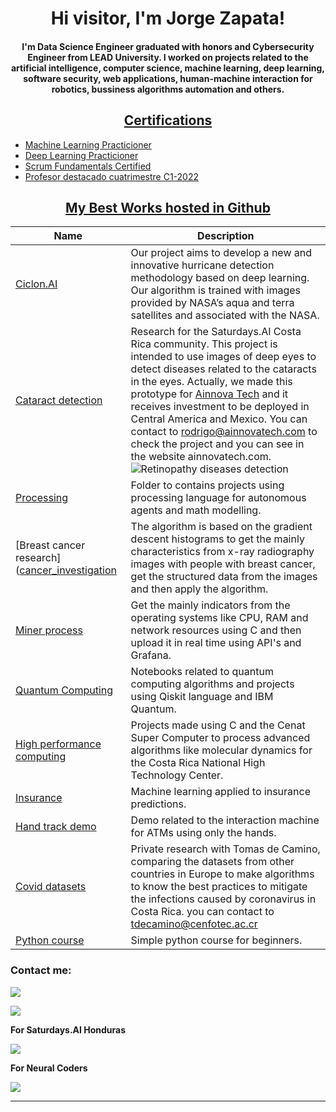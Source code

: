 <h1 align="center">Hi visitor, I'm Jorge Zapata!</h1>
<p align="center">
</p>
<h4 align="center">I'm Data Science Engineer graduated with honors and Cybersecurity Engineer from LEAD University. I worked on projects related to the artificial intelligence, computer science, machine learning, deep learning, software security, web applications, human-machine interaction for robotics, bussiness algorithms automation and others.</h4>
<h2 align="center"><u>Certifications</u></h2>
<p align="center">

 - [Machine Learning Practicioner](https://www.credly.com/badges/a783c6f0-c01b-4baa-a540-21b848990a70/linked_in_profile)
 - [Deep Learning Practicioner](https://www.credly.com/badges/f034273e-6b9b-410c-89fb-f9de920291ba?source=linked_in_profile)
 - [Scrum Fundamentals Certified](https://c46e136a583f7e334124-ac22991740ab4ff17e21daf2ed577041.ssl.cf1.rackcdn.com/Certificate/ScrumFundamentalsCertified-JorgeZapata-824256.pdf)
 - [Profesor destacado cuatrimestre C1-2022](https://www.credly.com/badges/4f3345a3-87c5-4d65-b48b-253bff32c784?source=linked_in_profile)

<h2 align="center"><u>My Best Works hosted in Github</u></h2>

| Name                                                         | Description                                                  |
| ------------------------------------------------------------ | ------------------------------------------------------------ |
| [Ciclon.AI](https://github.com/NapsterZ4/nasa_spaceapps)     | Our project aims to develop a new and innovative hurricane detection methodology based on deep learning.  Our algorithm is trained with  images provided by NASA’s aqua and terra satellites and associated with the NASA. |
| [Cataract detection](https://github.com/NapsterZ4/saturdays_second_edition) | Research for the Saturdays.AI Costa Rica community. This project is intended to use images of deep eyes to detect diseases related to the cataracts in the eyes. Actually, we made this prototype for [Ainnova Tech](https://www.ainnovatech.com/) and it receives investment to be deployed in Central America and Mexico. You can contact to rodrigo@ainnovatech.com to check the project and you can see in the website ainnovatech.com.<br />![Retinopathy diseases detection](https://www.ainnovatech.com/wp-content/uploads/2022/03/Group2182.png) |
| [Processing](https://github.com/NapsterZ4/processing)        | Folder to contains projects using processing language for autonomous agents and math modelling. |
| [Breast cancer research]([cancer_investigation](https://github.com/NapsterZ4/cancer_investigation) | The algorithm is based on the gradient descent histograms to get the mainly characteristics from x-ray radiography images with people with breast cancer, get the structured data from the images and then apply the algorithm. |
| [Miner process](https://github.com/NapsterZ4/miner_proccess) | Get the mainly indicators from the operating systems like CPU, RAM and network resources using C and then upload it in real time using API's and Grafana. |
| [Quantum Computing](qiskit_quantum_code)                     | Notebooks related to quantum computing algorithms and projects using Qiskit language and IBM Quantum. |
| [High performance computing](https://github.com/NapsterZ4/HPC_LEAD) | Projects made using C and the Cenat Super Computer to process advanced algorithms like molecular dynamics for the Costa Rica National High Technology Center. |
| [Insurance](https://github.com/NapsterZ4/ml_insurace_ainnovatech) | Machine learning applied to insurance predictions.           |
| [Hand track demo](https://github.com/NapsterZ4/handTrack_demo) | Demo related to the interaction machine for ATMs using only the hands. |
| [Covid datasets](https://github.com/NapsterZ4/covid19_research_datasets) | Private research with Tomas de Camino, comparing the datasets from other countries in Europe to make algorithms to know the best practices to mitigate the infections caused by coronavirus in Costa Rica. you can contact to tdecamino@cenfotec.ac.cr |
| [Python course](https://github.com/NapsterZ4/python_basic_course) | Simple python course for beginners.                          |


### Contact me:

<a href="https://www.linkedin.com/in/jorge-zapata-godoy-ab8220169/" target="_blank"><img src="https://img.shields.io/badge/LinkedIN-JORGE ZAPATA-purple?style=for-the-badge&logo=linkedin"></a>

<a href="mailto:jorge.zapata@protonmail.com" target="_blank"><img src="https://img.shields.io/badge/Email-jorge.zapata@protonmail.com-teal?style=for-the-badge&logo=gmail"></a>

**For Saturdays.AI Honduras**

<a href="mailto:jorge.zapata@saturdays.ai" target="_blank"><img src="https://img.shields.io/badge/Email-jorge.zapata@saturdays.ai-teal?style=for-the-badge&logo=gmail"></a>

**For Neural Coders**

<a href="mailto:jorge.zapata@neuralcoders.com" target="_blank"><img src="https://img.shields.io/badge/Email-jorge.zapata@neuralcoders.com-teal?style=for-the-badge&logo=gmail"></a>

------

